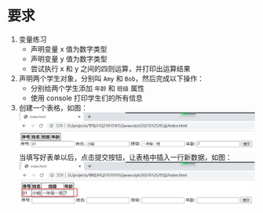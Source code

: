 # 要求

1. 变量练习
    - 声明变量 x 值为数字类型
    - 声明变量 y 值为数字类型
    - 尝试执行 x 和 y 之间的四则运算，并打印出运算结果
2. 声明两个学生对象，分别叫 `Amy` 和 `Bob`，然后完成以下操作：
    - 分别给两个学生添加 `年龄` 和 `班级` 属性
    - 使用 console 打印学生们的所有信息
3. 创建一个表格，如图：![](./before.png)
   当填写好表单以后，点击提交按钮，让表格中插入一行新数据，如图：![](./after.png)
